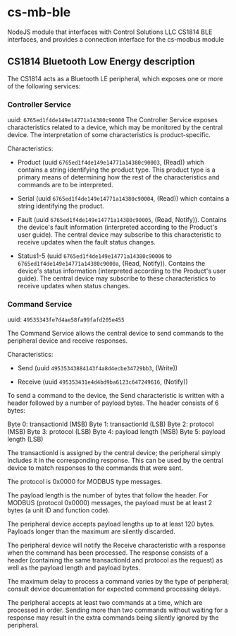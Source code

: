 # cs-mb-ble

NodeJS module that interfaces with Control Solutions LLC CS1814 BLE interfaces, and provides a connection interface for the cs-modbus module

## CS1814 Bluetooth Low Energy description

The CS1814 acts as a Bluetooth LE peripheral, which exposes one or more
of the following services:

### Controller Service
uuid: `6765ed1f4de149e14771a14380c90000`
The Controller Service exposes characteristics related to a device, which may be monitored by the central device.  The interpretation of some characteristics is product-specific.

Characteristics:
* Product (uuid `6765ed1f4de149e14771a14380c90003`, (Read)) which contains a string identifying the product type.  This product type is a primary means of determining how the rest of the characteristics and commands are to be interpreted.

* Serial (uuid `6765ed1f4de149e14771a14380c90004`, (Read)) which contains a string identifying the product. 

* Fault (uuid `6765ed1f4de149e14771a14380c90005`, (Read, Notify)).  Contains the device's fault information (interpreted according to the Product's user guide).  The central device may subscribe to this characteristic to receive updates when the fault status changes.

* Status1-5 (uuid `6765ed1f4de149e14771a14380c90006` to `6765ed1f4de149e14771a14380c9000a`, (Read, Notify)).  Contains the device's status information (interpreted according to the Product's user guide).  The central device may subscribe to these characteristics to receive updates when status changes.


### Command Service
uuid: `49535343fe7d4ae58fa99fafd205e455`

The Command Service allows the central device to send commands to the peripheral device and receive responses.

Characteristics:
* Send (uuid `49535343884143f4a8d4ecbe34729bb3`, (Write)) 

* Receive (uuid `495353431e4d4bd9ba6123c647249616`, (Notify)) 

To send a command to the device, the Send characteristic is written with a header followed by a number of payload bytes.  The header consists of 6 bytes:

Byte 0:	 transactionId (MSB)
Byte 1:  transactionId (LSB)
Byte 2:  protocol (MSB)
Byte 3:  protocol (LSB)
Byte 4:  payload length (MSB)
Byte 5:  payload length (LSB)

The transactionId is assigned by the central device; the peripheral simply includes it in the corresponding response.  This can be used by the central device to match responses to the commands that were sent.

The protocol is 0x0000 for MODBUS type messages.

The payload length is the number of bytes that follow the header.  For MODBUS (protocol 0x0000) messages, the payload must be at least 2 bytes (a unit ID and function code).

The peripheral device accepts payload lengths up to at least 120 bytes.  Payloads longer than the maximum are silently discarded.

The peripheral device will notify the Receive characteristic with a response when the command has been processed.  The response consists of a header (containing the same transactionId and protocol as the request) as well as the payload length and payload bytes.

The maximum delay to process a command varies by the type of peripheral; consult device documentation for expected command processing delays.

The peripheral accepts at least two commands at a time, which are processed in order.  Sending more than two commands without waiting for a response may result in the extra commands being silently ignored by the peripheral.

